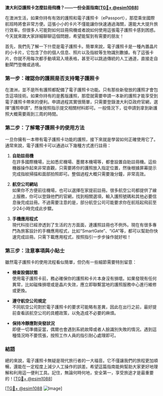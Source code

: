 **澳大利亞護照卡怎麼註冊飛機？——一份全面指南[[TG💪+ @esim1088](https://t.me/s/esim1088)]**

在澳洲生活，如果你持有有效的護照和電子護照卡（ePassport），那麼乘坐國際航班時將會非常方便。這張小小的卡片不僅能讓你快速通過海關，還能大大提升旅行效率。但很多人可能對如何註冊飛機或者說如何使用這張電子護照卡感到困惑。今天就來跟大家詳細聊聊這個問題，希望能幫到有需要的朋友！

首先，我們先了解一下什麼是電子護照卡。簡單來說，電子護照卡是一種內置晶片的小卡片，它包含了你的個人信息、照片以及指紋等生物識別數據。有了這張卡片，你就不用每次都手動填寫入境表格，甚至可以跳過傳統的人工通道，直接走自動閘門登機或過境。

### **第一步：確認你的護照是否支持電子護照卡**

在澳洲，並不是所有護照都配備了電子護照卡功能。只有那些新發放的護照才會包含這項技術。如果你持有的是舊版護照，那麼就需要申請一本新的護照才能享受到電子護照卡帶來的便利。申請過程其實很簡單，只需要登錄澳大利亞政府官網，選擇“護照申請”，然後按照指示提交相關材料即可。一般情況下，從申請到拿到新護照大概需要兩到三周的時間。

### **第二步：了解電子護照卡的使用方法**

一旦你擁有一本帶有電子護照卡功能的護照，接下來就是學習如何正確使用它了。通常來說，電子護照卡可以通過以下幾種方式進行註冊：

1. **自助註冊機**  
   在許多國際機場，比如悉尼機場、墨爾本機場等，都會設置自助註冊機。這些機器操作起來非常直觀，只需要將你的護照放入指定位置，然後根據屏幕提示完成指紋掃描和面部拍照即可。整個過程大概只需要幾分鐘，非常高效。

2. **航空公司網站**  
   如果你不方便前往機場，也可以選擇在家提前註冊。很多航空公司都提供了線上服務，你可以登錄他們的官網，找到相關選項，輸入護照號碼和其他必要信息後完成註冊。不過需要注意的是，部分航空公司可能要求你在航班起飛前至少24小時完成此步驟。

3. **手機應用程式**  
   現代科技已經滲透到了生活的方方面面，連護照註冊也不例外。現在有很多專門為旅客設計的手機應用程式，比如“SmartGate”、“iGA”等，都可以幫助你快速完成註冊。只需下載應用程式，按照指引一步步操作就好啦！

### **第三步：注意事項與小貼士**

雖然電子護照卡的使用流程看似簡單，但仍有一些細節需要特別留意：

- **檢查設備狀態**  
  使用電子護照卡前，務必確保你的護照和卡片本身沒有損壞。如果發現有任何異常，比如磁條損壞或是晶片失效，應立即聯繫當地的護照服務中心進行維修或更換。

- **遵守航空公司規定**  
  不同航空公司對於電子護照卡的要求可能略有差異，因此在出行之前，最好提前查看該航空公司的具體政策，以免造成不必要的麻煩。

- **保持冷靜應對突發狀況**  
  即便一切準備妥當，偶爾也會遇到系統故障或者人臉識別失敗的情況。遇到這種情況時不要慌張，按照工作人員的指引耐心處理即可。

### **結語**

總的來說，電子護照卡無疑是現代旅行者的一大福音。它不僅讓我們的旅程更加順暢，還能在一定程度上減少人工操作的誤差。希望這篇指南能夠幫助大家更好地理解和利用這一便利工具。記住，無論何時何地，安全第一，享受旅途才是最重要的！[[TG💪+ @esim1088](https://t.me/s/esim1088)]

[[TG💪+ @esim1088](https://t.me/s/esim1088) ![Image](https://i.postimg.cc/4NQfJmqS/Snipaste-2025-05-13-00-14-12.png)]